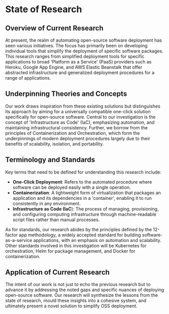 # State of Research

## Overview of Current Research

At present, the realm of automating open-source software deployment has seen various initiatives. The focus has primarily been on developing individual tools that simplify the deployment of specific software packages. This research ranges from simplified deployment tools for specific applications to broad 'Platform as a Service' (PaaS) providers such as Heroku, Google App Engine, and AWS Elastic Beanstalk that offer abstracted infrastructure and generalized deployment procedures for a range of applications.

## Underpinning Theories and Concepts

Our work draws inspiration from these existing solutions but distinguishes its approach by aiming for a universally compatible one-click solution specifically for open-source software. Central to our investigation is the concept of 'Infrastructure as Code' (IaC), emphasizing automation, and maintaining infrastructural consistency. Further, we borrow from the principles of Containerization and Orchestration, which form the underpinnings of modern deployment procedures largely due to their benefits of scalability, isolation, and portability.

## Terminology and Standards

Key terms that need to be defined for understanding this research include:

- **One-Click Deployment**: Refers to the automated procedure where software can be deployed easily with a single operation.
- **Containerization**: A lightweight form of virtualization that packages an application and its dependencies in a 'container', enabling it to run consistently in any environment.
- **Infrastructure as Code (IaC**): The process of managing, provisioning, and configuring computing infrastructure through machine-readable script files rather than manual processes.

As for standards, our research abides by the principles defined by the 12-factor app methodology, a widely accepted standard for building software-as-a-service applications, with an emphasis on automation and scalability. Other standards involved in this investigation will be Kubernetes for orchestration, Helm for package management, and Docker for containerization.

## Application of Current Research

The intent of our work is not just to echo the previous research but to advance it by addressing the noted gaps and specific nuances of deploying open-source software. Our research will synthesize the lessons from the state of research, mould these insights into a cohesive system, and ultimately present a novel solution to simplify OSS deployment.
